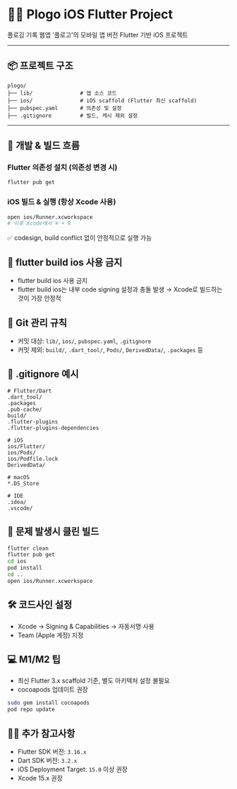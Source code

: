
# 🏃‍♂️ Plogo iOS Flutter Project

플로깅 기록 웹앱 '플로고'의 모바일 앱 버전
Flutter 기반 iOS 프로젝트

---

## 📦 프로젝트 구조

```
plogo/
├── lib/               # 앱 소스 코드
├── ios/               # iOS scaffold (Flutter 최신 scaffold)
├── pubspec.yaml       # 의존성 및 설정
├── .gitignore         # 빌드, 캐시 제외 설정
```

---

## 🚀 개발 & 빌드 흐름

### Flutter 의존성 설치 (의존성 변경 시)

```bash
flutter pub get
```

### iOS 빌드 & 실행 (항상 Xcode 사용)

```bash
open ios/Runner.xcworkspace
# 이후 Xcode에서 ⌘ + R
```

✅ codesign, build conflict 없이 안정적으로 실행 가능


## 🔧 flutter build ios 사용 금지

- flutter build ios 사용 금지
- flutter build ios는 내부 code signing 설정과 충돌 발생 → Xcode로 빌드하는 것이 가장 안정적


## 📂 Git 관리 규칙

- 커밋 대상: `lib/`, `ios/`, `pubspec.yaml`, `.gitignore`
- 커밋 제외: `build/`, `.dart_tool/`, `Pods/`, `DerivedData/`, `.packages` 등


## 📄 .gitignore 예시

```gitignore
# Flutter/Dart
.dart_tool/
.packages
.pub-cache/
build/
.flutter-plugins
.flutter-plugins-dependencies

# iOS
ios/Flutter/
ios/Pods/
ios/Podfile.lock
DerivedData/

# macOS
*.DS_Store

# IDE
.idea/
.vscode/
```


## 🧹 문제 발생시 클린 빌드

```bash
flutter clean
flutter pub get
cd ios
pod install
cd ..
open ios/Runner.xcworkspace
```


## 🛠 코드사인 설정

- Xcode → Signing & Capabilities → 자동서명 사용
- Team (Apple 계정) 지정


## 💻 M1/M2 팁

- 최신 Flutter 3.x scaffold 기준, 별도 아키텍처 설정 불필요
- cocoapods 업데이트 권장

```bash
sudo gem install cocoapods
pod repo update
```


## 👨‍💻 추가 참고사항

- Flutter SDK 버전: `3.16.x`
- Dart SDK 버전: `3.2.x`
- iOS Deployment Target: `15.0` 이상 권장
- Xcode 15.x 권장

